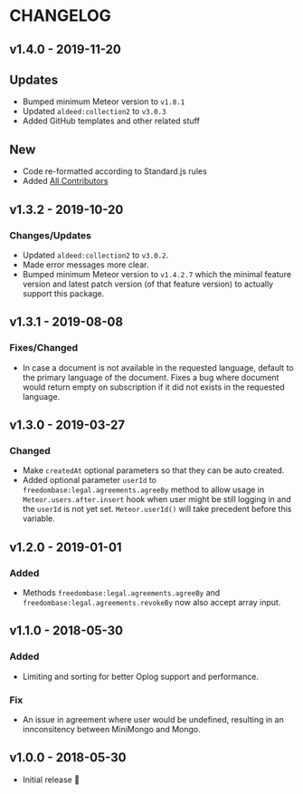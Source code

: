 # CHANGELOG
## v1.4.0 - 2019-11-20
## Updates
  - Bumped minimum Meteor version to `v1.8.1`
  - Updated `aldeed:collection2` to `v3.0.3`
  - Added GitHub templates and other related stuff

## New
  - Code re-formatted according to Standard.js rules
  - Added [All Contributors](https://allcontributors.org/)

## v1.3.2 - 2019-10-20
### Changes/Updates
  - Updated `aldeed:collection2` to `v3.0.2`.
  - Made error messages more clear.
  - Bumped minimum Meteor version to `v1.4.2.7` which the minimal feature version and latest patch version (of that feature version) to actually support this package.

## v1.3.1 - 2019-08-08
### Fixes/Changed
  - In case a document is not available in the requested language, default to the primary language of the document. Fixes a bug where document would return empty on subscription if it did not exists in the requested language.

## v1.3.0 - 2019-03-27
### Changed
  - Make `createdAt` optional parameters so that they can be auto created.
  - Added optional parameter `userId` to `freedombase:legal.agreements.agreeBy` method to allow usage in `Meteor.users.after.insert` hook when user might be still logging in and the `userId` is not yet set. `Meteor.userId()` will take precedent before this variable.

## v1.2.0 - 2019-01-01
### Added
  - Methods `freedombase:legal.agreements.agreeBy` and `freedombase:legal.agreements.revokeBy` now also accept array input.

## v1.1.0 - 2018-05-30
### Added
  - Limiting and sorting for better Oplog support and performance.
### Fix
  - An issue in agreement where user would be undefined, resulting in an innconsitency between MiniMongo and Mongo.

## v1.0.0 - 2018-05-30
- Initial release :tada:
